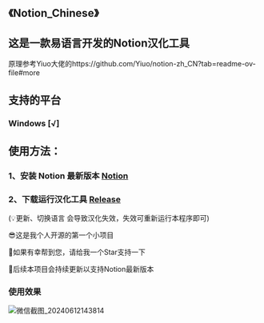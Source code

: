 ## 《Notion_Chinese》
## 这是一款易语言开发的Notion汉化工具
原理参考Yiuo大佬的https://github.com/Yiuo/notion-zh_CN?tab=readme-ov-file#more


## 支持的平台
### Windows [√]

## 使用方法：

### 1、安装 Notion 最新版本 [Notion](https://www.notion.so/desktop)
### 2、下载运行汉化工具 [Release](https://github.com/mrzcpoGit/Notion_Chinese/releases) 

 (💡更新、切换语言 会导致汉化失效，失效可重新运行本程序即可)
 
 😎这是我个人开源的第一个小项目
 
 🌟如果有幸帮到您，请给我一个Star支持一下
 
 🚀后续本项目会持续更新以支持Notion最新版本

### 使用效果
![微信截图_20240612143814](https://github.com/mrzcpoGit/Notion_Chinese/assets/53836837/becfd829-fd4d-47ed-b949-a6de24ed2492)
